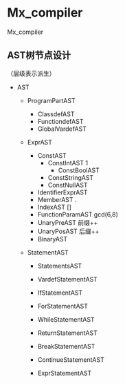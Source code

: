 # Mx_compiler
Mx_compiler



<h2>AST树节点设计</h2>

（层级表示派生）

- AST

  - ProgramPartAST

    - ClassdefAST
    - FunctiondefAST
    - GlobalVardefAST

  - ExprAST
  	
  	- ConstAST
  	  - ConstIntAST			1
  	    - ConstBoolAST 
  	  - ConstStringAST
  	  - ConstNullAST
  	- IdentifierExprAST
  	- MemberAST      .
  	- IndexAST      []
  	- FunctionParamAST   gcd(6,8)
  	- UnaryPreAST  前缀++
  	- UnaryPosAST 后缀++
  	- BinaryAST
  	
  - StatementAST

    - StatementsAST

    - VardefStatementAST

    - IfStatementAST

    - ForStatementAST

    - WhileStatementAST

    - ReturnStatementAST

    - BreakStatementAST

    - ContinueStatementAST

    - ExprStatementAST

      


